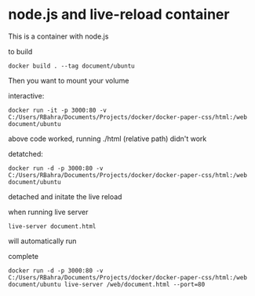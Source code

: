 # node.js and live-reload container

This is a container with node.js

to build
```
docker build . --tag document/ubuntu
```


Then you want to mount your volume

interactive: 
```
docker run -it -p 3000:80 -v C:/Users/RBahra/Documents/Projects/docker/docker-paper-css/html:/web document/ubuntu
```
above code worked, running ./html (relative path) didn't work

detatched:
```
docker run -d -p 3000:80 -v C:/Users/RBahra/Documents/Projects/docker/docker-paper-css/html:/web document/ubuntu
```

detached and initate the live reload


when running live server

```
live-server document.html
```

will automatically run 


complete

```
docker run -d -p 3000:80 -v C:/Users/RBahra/Documents/Projects/docker/docker-paper-css/html:/web document/ubuntu live-server /web/document.html --port=80
```